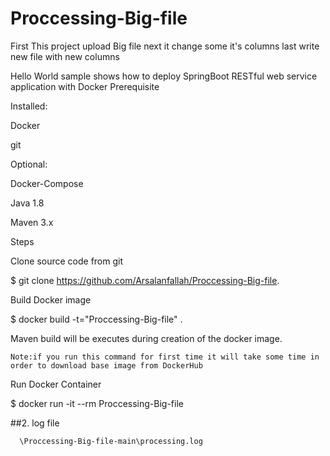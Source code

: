 # Proccessing-Big-file
First  This project upload  Big file next it change some it's columns last write new file with new columns

Hello World sample shows how to deploy SpringBoot RESTful web service application with Docker
Prerequisite

Installed:

Docker

git

Optional:

Docker-Compose

Java 1.8 

Maven 3.x

Steps

Clone source code from git


$  git clone https://github.com/Arsalanfallah/Proccessing-Big-file.

Build Docker image

$ docker build -t="Proccessing-Big-file" .

Maven build will be executes during creation of the docker image.

    Note:if you run this command for first time it will take some time in order to download base image from DockerHub

Run Docker Container

$ docker run  -it --rm Proccessing-Big-file


##2. log file 

      \Proccessing-Big-file-main\processing.log
